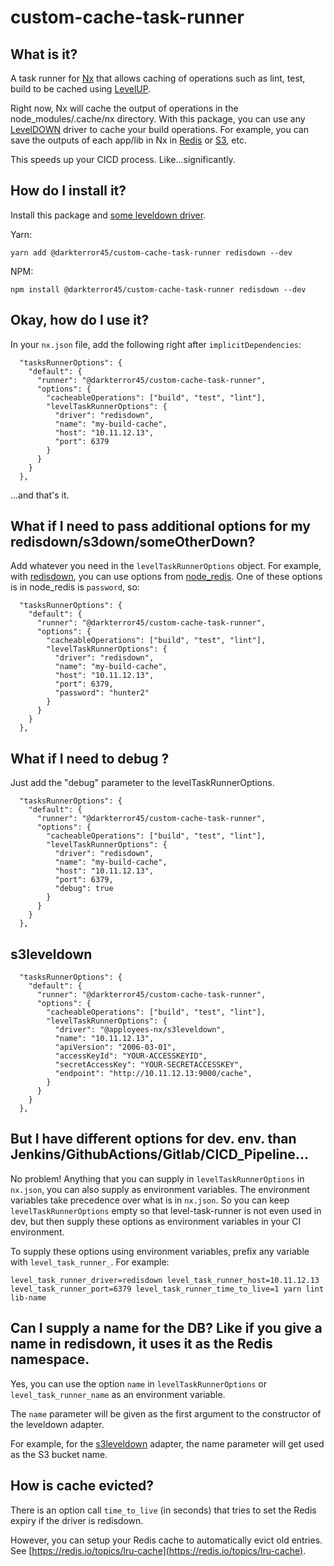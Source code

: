 # custom-cache-task-runner

## What is it?

A task runner for [Nx](https://nx.dev) that allows caching of operations such as lint, test, build to be cached using 
[LevelUP](https://www.npmjs.com/package/levelup).

Right now, Nx will cache the output of operations in the node_modules/.cache/nx directory. With this package, you 
can use any [LevelDOWN](https://www.npmjs.com/browse/depended/abstract-leveldown) driver to cache your build operations. For example,
you can save the outputs of each app/lib in Nx in [Redis](https://www.npmjs.com/package/redisdown) or 
[S3](https://www.npmjs.com/package/s3leveldown), etc.
 
This speeds up your CICD process. Like...significantly.

## How do I install it?

Install this package and [some leveldown driver](https://www.npmjs.com/browse/depended/abstract-leveldown).

Yarn:
```
yarn add @darkterror45/custom-cache-task-runner redisdown --dev
```

NPM:
```
npm install @darkterror45/custom-cache-task-runner redisdown --dev
```

## Okay, how do I use it?

In your `nx.json` file, add the following right after `implicitDependencies`:

```
  "tasksRunnerOptions": {
    "default": {
      "runner": "@darkterror45/custom-cache-task-runner",
      "options": {
        "cacheableOperations": ["build", "test", "lint"],
        "levelTaskRunnerOptions": {
          "driver": "redisdown",
          "name": "my-build-cache",
          "host": "10.11.12.13",
          "port": 6379
        }
      }
    }
  },
```

...and that's it.

## What if I need to pass additional options for my redisdown/s3down/someOtherDown?

Add whatever you need in the `levelTaskRunnerOptions` object. For example, with
[redisdown](https://www.npmjs.com/package/redisdown), you can use options from 
[node_redis](https://github.com/NodeRedis/node_redis#options-object-properties). One of these options is
in node_redis is `password`, so:

```
  "tasksRunnerOptions": {
    "default": {
      "runner": "@darkterror45/custom-cache-task-runner",
      "options": {
        "cacheableOperations": ["build", "test", "lint"],
        "levelTaskRunnerOptions": {
          "driver": "redisdown",
          "name": "my-build-cache",
          "host": "10.11.12.13",
          "port": 6379,
          "password": "hunter2"
        }
      }
    }
  },
```

## What if I need to debug ?

Just add the "debug" parameter to the levelTaskRunnerOptions.

```
  "tasksRunnerOptions": {
    "default": {
      "runner": "@darkterror45/custom-cache-task-runner",
      "options": {
        "cacheableOperations": ["build", "test", "lint"],
        "levelTaskRunnerOptions": {
          "driver": "redisdown",
          "name": "my-build-cache",
          "host": "10.11.12.13",
          "port": 6379,
          "debug": true
        }
      }
    }
  },
```

## s3leveldown

```
  "tasksRunnerOptions": {
    "default": {
      "runner": "@darkterror45/custom-cache-task-runner",
      "options": {
        "cacheableOperations": ["build", "test", "lint"],
        "levelTaskRunnerOptions": {
          "driver": "@apployees-nx/s3leveldown",
          "name": "10.11.12.13",
          "apiVersion": "2006-03-01",
          "accessKeyId": "YOUR-ACCESSKEYID",
          "secretAccessKey": "YOUR-SECRETACCESSKEY",
          "endpoint": "http://10.11.12.13:9000/cache",
        }
      }
    }
  },
```

## But I have different options for dev. env. than Jenkins/GithubActions/Gitlab/CICD_Pipeline...

No problem! Anything that you can supply in `levelTaskRunnerOptions` in `nx.json`, you can also supply as
environment variables. The environment variables take precedence over what is in `nx.json`. So you can keep
`levelTaskRunnerOptions` empty so that level-task-runner is not even used in dev, but then supply these options
as environment variables in your CI environment.

To supply these options using environment variables, prefix any variable with `level_task_runner_`. For example:

```
level_task_runner_driver=redisdown level_task_runner_host=10.11.12.13 level_task_runner_port=6379 level_task_runner_time_to_live=1 yarn lint lib-name
```

## Can I supply a name for the DB? Like if you give a name in redisdown, it uses it as the Redis namespace.

Yes, you can use the option `name` in `levelTaskRunnerOptions` or `level_task_runner_name` as an environment variable.

The `name` parameter will be given as the first argument to the constructor of the leveldown adapter.

For example, for the [s3leveldown](https://www.npmjs.com/package/s3leveldown) adapter, the name parameter will get used as the S3 bucket name. 

## How is cache evicted?

There is an option call `time_to_live` (in seconds) that tries to set the Redis expiry if the driver is redisdown.

However, you can setup your Redis cache to automatically evict old entries. See [https://redis.io/topics/lru-cache](https://redis.io/topics/lru-cache).
